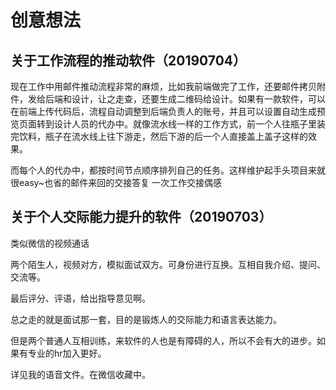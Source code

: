 # 创意想法

## 关于工作流程的推动软件（20190704）
现在工作中用邮件推动流程非常的麻烦，比如我前端做完了工作，还要邮件拷贝附件，发给后端和设计，让之走查，还要生成二维码给设计。如果有一款软件，可以在前端上传代码后，流程自动调整到后端负责人的账号，并且可以设置自动生成预览页面转到设计人员的代办中。就像流水线一样的工作方式，前一个人往瓶子里装完饮料，瓶子在流水线上往下游走，然后下游的后一个人直接盖上盖子这样的效果。

而每个人的代办中，都按时间节点顺序排列自己的任务。这样维护起手头项目来就很easy~也省的邮件来回的交接答复
一次工作交接偶感



## 关于个人交际能力提升的软件（20190703）
类似微信的视频通话

两个陌生人，视频对方，模拟面试双方。可身份进行互换。互相自我介绍、提问、交流等。

最后评分、评语，给出指导意见啊。

总之走的就是面试那一套，目的是锻炼人的交际能力和语言表达能力。

但是两个普通人互相训练，来软件的人也是有障碍的人，所以不会有大的进步。如果有专业的hr加入更好。

详见我的语音文件。在微信收藏中。


<Vssue title="产品创意想法" />